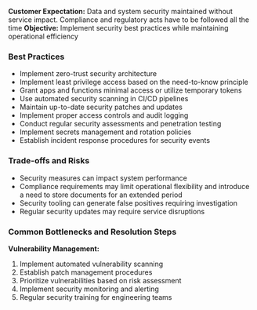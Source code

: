 **Customer Expectation:** Data and system security maintained without service impact. Compliance and regulatory acts have to be followed all the time
**Objective:** Implement security best practices while maintaining operational efficiency

### Best Practices

- Implement zero-trust security architecture
- Implement least privilege access based on the need-to-know principle
- Grant apps and functions minimal access or utilize temporary tokens
- Use automated security scanning in CI/CD pipelines
- Maintain up-to-date security patches and updates
- Implement proper access controls and audit logging
- Conduct regular security assessments and penetration testing
- Implement secrets management and rotation policies
- Establish incident response procedures for security events

### Trade-offs and Risks

- Security measures can impact system performance
- Compliance requirements may limit operational flexibility and introduce a need to store documents for an extended period
- Security tooling can generate false positives requiring investigation
- Regular security updates may require service disruptions

### Common Bottlenecks and Resolution Steps

**Vulnerability Management:**
1. Implement automated vulnerability scanning
2. Establish patch management procedures
3. Prioritize vulnerabilities based on risk assessment
4. Implement security monitoring and alerting
5. Regular security training for engineering teams